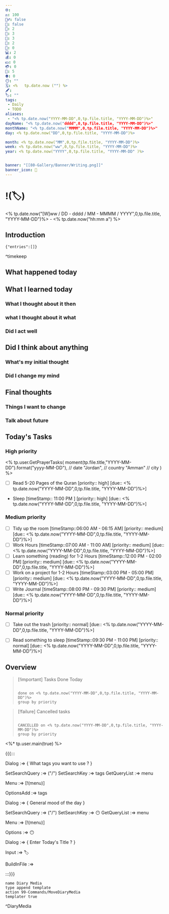 ```yaml
---
🌐: 
⚖️: 100 
🏋️‍♂️: false
📖: false
📕: 2 
🍱: 3
🍩: 3 
🍵: 2
💼: 0 
💻: 2 
💰: 0 
💵: 0 
💳: 0 
🕌: 5 
⛔: 0
😶: ""
🗓️: <%   tp.date.now ("") %>
🖋️: 
🏷️: ""
tags:
 - Daily
 - TODO
aliases:
 - "<% tp.date.now("YYYY-MM-DD",0,tp.file.title, "YYYY-MM-DD")%>"
dayName: "<% tp.date.now("dddd",0,tp.file.title, "YYYY-MM-DD")%>"
monthName: "<% tp.date.now("MMMM",0,tp.file.title, "YYYY-MM-DD")%>"
day: <% tp.date.now("DD",0,tp.file.title, "YYYY-MM-DD")%>

month: <% tp.date.now("MM",0,tp.file.title, "YYYY-MM-DD")%>
week: <% tp.date.now("ww",0,tp.file.title, "YYYY-MM-DD")%>
year: <% tp.date.now("YYYY",0,tp.file.title, "YYYY-MM-DD" )%>


banner: "[[80-Gallery/Banner/Writing.png]]"
banner_icon: 📆
---
```

# !(🏷️)
<% tp.date.now("[W]ww / DD - dddd / MM - MMMM / YYYY",0,tp.file.title, "YYYY-MM-DD")%> - <% tp.date.now("hh:mm a") %>

## Introduction

```timekeep
{"entries":[]}
```
^timekeep

## What happened today 

## What I learned today
### What I thought about it then

### what I thought about it what

### Did I act well 

## Did I think about anything 
### What's my initial thought 

### Did I change my mind

## Final thoughts

### Things I want to change

### Talk about future

## Today's Tasks


### High priority
<% tp.user.GetPrayerTasks(
moment(tp.file.title,"YYYY-MM-DD").format("yyyy-MM-DD"), // date
"Jordan", // country
"Amman" // city
)
%>

- [ ] Read 5-20 Pages of the Quran  [priority:: high]  [due:: <% tp.date.now("YYYY-MM-DD",0,tp.file.title, "YYYY-MM-DD")%>]


- Sleep [timeStamp:: 11:00 PM ] [priority:: high]  [due:: <% tp.date.now("YYYY-MM-DD",0,tp.file.title, "YYYY-MM-DD")%>]

### Medium priority
- [ ] Tidy up the room [timeStamp::06:00 AM - 06:15 AM] [priority:: medium]  [due:: <% tp.date.now("YYYY-MM-DD",0,tp.file.title, "YYYY-MM-DD")%>]
- [ ] Work Hours  [timeStamp::07:00 AM - 11:00 AM] [priority:: medium]  [due:: <% tp.date.now("YYYY-MM-DD",0,tp.file.title, "YYYY-MM-DD")%>]
- [ ] Learn something (reading) for 1-2 Hours  [timeStamp::12:00 PM - 02:00 PM] [priority:: medium]  [due:: <% tp.date.now("YYYY-MM-DD",0,tp.file.title, "YYYY-MM-DD")%>]
- [ ] Work on a project for 1-2 Hours  [timeStamp::03:00 PM - 05:00 PM] [priority:: medium]  [due:: <% tp.date.now("YYYY-MM-DD",0,tp.file.title, "YYYY-MM-DD")%>]
- [ ] Write Journal [timeStamp::08:00 PM - 09:30 PM] [priority:: medium]  [due:: <% tp.date.now("YYYY-MM-DD",0,tp.file.title, "YYYY-MM-DD")%>]

### Normal priority
- [ ] Take out the trash [priority:: normal]  [due:: <% tp.date.now("YYYY-MM-DD",0,tp.file.title, "YYYY-MM-DD")%>] 
- [ ] Read something to sleep  [timeStamp::09:30 PM - 11:00 PM] [priority:: normal]  [due:: <% tp.date.now("YYYY-MM-DD",0,tp.file.title, "YYYY-MM-DD")%>]


## Overview


> [!important] Tasks Done Today
> ```tasks
> 
> done on <% tp.date.now("YYYY-MM-DD",0,tp.file.title, "YYYY-MM-DD")%>
> group by priority
> 
> ``` 

> [!failure] Cancelled  tasks
> ```tasks
> 
> CANCELLED on <% tp.date.now("YYYY-MM-DD",0,tp.file.title, "YYYY-MM-DD")%>
> group by priority
> 
> ``` 


<%* tp.user.main(true) %>

{{{:::

Dialog :=> {
What tags you want to use ?
}


SetSearchQuery :=> ("/")
SetSearchKey :=> tags
GetQueryList :=> menu

Menu :=> [!(menu)]

OptionsAdd :=> tags



Dialog :=> {
General mood of the day
}

SetSearchQuery :=> ("/")
SetSearchKey :=> 😶
GetQueryList :=> menu

Menu :=> [!(menu)]

Options :=> 😶

Dialog :=> {
Enter Today's Title ?
}

Input :=> 🏷️


BuildInFile :=>

:::}}}


```button
name Diary Media
type append template
action 99-Commands/MoveDiaryMedia
templater true
```
^DiaryMedia